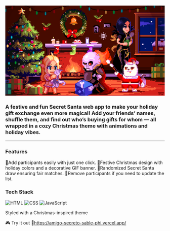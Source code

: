 <p align="center">
  <img src="christmasgifchibis.gif" alt="Secret Friend GIF" />
</p>

### A festive and fun Secret Santa web app to make your holiday gift exchange even more magical! Add your friends’ names, shuffle them, and find out who’s buying gifts for whom — all wrapped in a cozy Christmas theme with animations and holiday vibes.
---

### Features
🎁Add participants easily with just one click.
🎄Festive Christmas design with holiday colors and a decorative GIF banner.
🔀Randomized Secret Santa draw ensuring fair matches.
📱Remove participants if you need to update the list.

### Tech Stack
![HTML](https://img.shields.io/badge/HTML%20-%208A2BE2?logo=html5&logoColor=red&logoSize=auto&color=black)
![CSS](https://img.shields.io/badge/CSS%20-%208A2BE2?logo=css&logoColor=orange&logoSize=auto&color=black)
![JavaScript](https://img.shields.io/badge/-JavaScript-000?&logo=JavaScript)

Styled with a Christmas-inspired theme

🎮 Try it out
🔗https://amigo-secreto-sable-phi.vercel.app/
